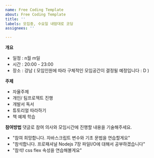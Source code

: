 ```yaml
---
name: Free Coding Template
about: Free Coding Template
title: ''
labels: 모집중, 수요일 내맘대로 코딩
assignees: ''

---
```


**개요**
- 일정 : n월 m일
- 시간 : 20:00 - 23:00
- 장소 : 강남 ( 모임인원에 따라 구체적인 모임공간이 결정될 예정입니다 : D )

**주제**
- 자율주제
- 개인/ 팀프로젝트 진행
- 개발서 독서
- 튜토리얼 따라하기
- 책 예제 학습

**참여방법**
댓글로 참여 의사와 모임시간에 진행할 내용을 기술해주세요.
- "참여 희망합니다. 자바스크립트 변수와 기초 문법을 연습할게요"
- "참석합니다. 프로패셔널 Nodejs 7장 파일I/O에 대해서 공부하겠습니다"
- "참석! css flex 속성을 연습해볼게요"
